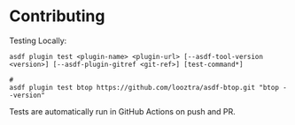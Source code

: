 # Contributing

Testing Locally:

```shell
asdf plugin test <plugin-name> <plugin-url> [--asdf-tool-version <version>] [--asdf-plugin-gitref <git-ref>] [test-command*]

#
asdf plugin test btop https://github.com/looztra/asdf-btop.git "btop --version"
```

Tests are automatically run in GitHub Actions on push and PR.
